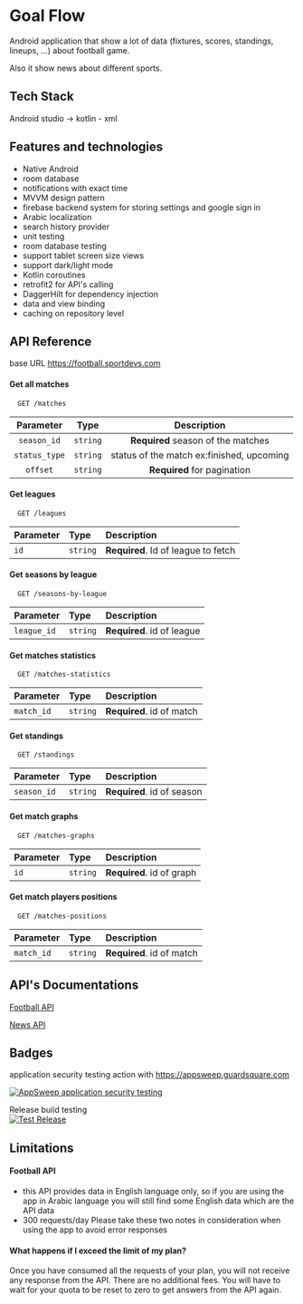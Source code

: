 
# Goal Flow

Android application that show a lot of data (fixtures, scores, standings, lineups, ...) about football game.

Also it show news about different sports.


## Tech Stack

Android studio -> kotlin - xml


## Features and technologies

- Native Android
- room database
- notifications with exact time
- MVVM design pattern
- firebase backend system for storing settings and google sign in
- Arabic localization
- search history provider
- unit testing
- room database testing
- support tablet screen size views
- support dark/light mode
- Kotlin coroutines
- retrofit2 for API's calling
- DaggerHilt for dependency injection
- data and view binding
- caching on repository level

## API Reference

base URL https://football.sportdevs.com

#### Get all matches

```http
  GET /matches
```

|   Parameter   |   Type   |                Description                |
|:-------------:|:--------:|:-----------------------------------------:|
|  `season_id`  | `string` |    **Required** season of the matches     |
| `status_type` | `string` | status of the match ex:finished, upcoming |
|   `offset`    | `string` |        **Required** for pagination        |

#### Get leagues

```http
  GET /leagues
```

| Parameter | Type     | Description                         |
|:----------|:---------|:------------------------------------|
| `id`      | `string` | **Required**. Id of league to fetch |


#### Get seasons by league

```http
  GET /seasons-by-league
```

| Parameter   | Type     | Description                |
|:------------|:---------|:---------------------------|
| `league_id` | `string` | **Required**. id of league |



#### Get matches statistics

```http
  GET /matches-statistics
```

| Parameter  | Type     | Description               |
|:-----------|:---------|:--------------------------|
| `match_id` | `string` | **Required**. id of match |


#### Get standings

```http
  GET /standings
```

| Parameter   | Type     | Description                |
|:------------|:---------|:---------------------------|
| `season_id` | `string` | **Required**. id of season |


#### Get match graphs

```http
  GET /matches-graphs
```

| Parameter | Type     | Description               |
|:----------|:---------|:--------------------------|
| `id`      | `string` | **Required**. id of graph |


#### Get match players positions

```http
  GET /matches-positions
```

| Parameter  | Type     | Description               |
|:-----------|:---------|:--------------------------|
| `match_id` | `string` | **Required**. id of match |

## API's Documentations

[Football API](https://docs.sportdevs.com/docs/getting_started_football)

[News API](https://newsapi.org/docs/get-started)



## Badges
application security testing action with https://appsweep.guardsquare.com

[![AppSweep application security testing](https://github.com/ahmedjmm/Sportology/actions/workflows/upload-apk-to-appsweep.yml/badge.svg)](https://github.com/ahmedjmm/Sportology/actions/workflows/upload-apk-to-appsweep.yml)


Release build testing  
[![Test Release](https://github.com/ahmedjmm/Sportology/actions/workflows/test-release.yml/badge.svg)](https://github.com/ahmedjmm/Sportology/actions/workflows/test-release.yml)





## Limitations

#### Football API
- this API provides data in English language only, so if you are using the app in Arabic language you will still find some English data which are the API data
- 300 requests/day
  Please take these two notes in consideration when using the app to avoid error responses



#### What happens if I exceed the limit of my plan?
Once you have consumed all the requests of your plan, you will not receive any response from the API. There are no additional fees. You will have to wait for your quota to be reset to zero to get answers from the API again.